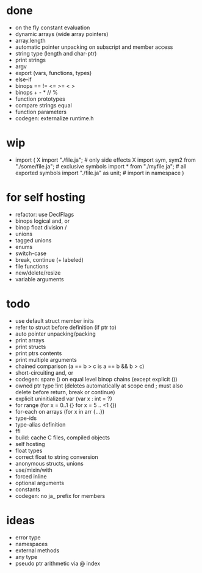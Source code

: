 # done

* on the fly constant evaluation
* dynamic arrays (wide array pointers)
* array.length
* automatic pointer unpacking on subscript and member access
* string type (length and char-ptr)
* print strings
* argv
* export (vars, functions, types)
* else-if
* binops == != <= >= < >
* binops + - * // %
* function prototypes
* compare strings equal
* function parameters
* codegen: externalize runtime.h

# wip

* import (
	X import "./file.ja"; # only side effects
	X import sym, sym2 from "./some/file.ja"; # exclusive symbols
	import * from "./myfile.ja"; # all exported symbols
	import "./file.ja" as unit; # import in namespace
	)

# for self hosting

* refactor: use DeclFlags
* binops logical and, or
* binop float division /
* unions
* tagged unions
* enums
* switch-case
* break, continue (+ labeled)
* file functions
* new/delete/resize
* variable arguments

# todo

* use default struct member inits
* refer to struct before definition (if ptr to)
* auto pointer unpacking/packing
* print arrays
* print structs
* print ptrs contents
* print multiple arguments
* chained comparison (a == b > c  is  a == b && b > c)
* short-circuiting and, or
* codegen: spare () on equal level binop chains (except explicit ())
* owned ptr type !int (deletes automatically at scope end
	; must also delete before return, break or continue)
* explicit uninitialized var (var x : int = ?)
* for range (for x = 0..1 {} for x = 5 .. <1 {})
* for-each on arrays (for x in arr {...})
* type-ids
* type-alias definition
* ffi
* build: cache C files, compiled objects
* self hosting
* float types
* correct float to string conversion
* anonymous structs, unions
* use/mixin/with
* forced inline
* optional arguments
* constants
* codegen: no ja_ prefix for members

# ideas

* error type
* namespaces
* external methods
* any type
* pseudo ptr arithmetic via @ index
